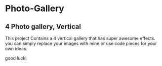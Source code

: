 # Photo-Gallery
4 Photo gallery, Vertical
-------------------------

This project Contains a 4 vertical gallery that has super awesome effects.
you can simply replace your images with mine or use code pieces for your own ideas.

good luck!
